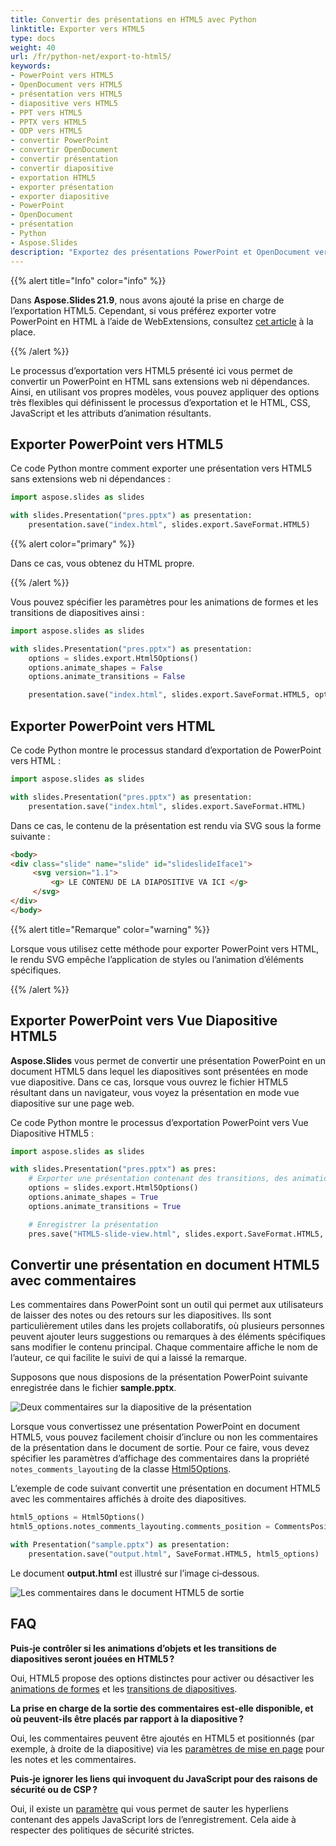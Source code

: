 ```yaml
---
title: Convertir des présentations en HTML5 avec Python
linktitle: Exporter vers HTML5
type: docs
weight: 40
url: /fr/python-net/export-to-html5/
keywords:
- PowerPoint vers HTML5
- OpenDocument vers HTML5
- présentation vers HTML5
- diapositive vers HTML5
- PPT vers HTML5
- PPTX vers HTML5
- ODP vers HTML5
- convertir PowerPoint
- convertir OpenDocument
- convertir présentation
- convertir diapositive
- exportation HTML5
- exporter présentation
- exporter diapositive
- PowerPoint
- OpenDocument
- présentation
- Python
- Aspose.Slides
description: "Exportez des présentations PowerPoint et OpenDocument vers du HTML5 adaptatif avec Aspose.Slides pour Python via .NET. Conservez la mise en forme, les animations et l’interactivité."
---
```


{{% alert title="Info" color="info" %}}

Dans **Aspose.Slides 21.9**, nous avons ajouté la prise en charge de l’exportation HTML5. Cependant, si vous préférez exporter votre PowerPoint en HTML à l’aide de WebExtensions, consultez [cet article](/slides/fr/net/web-extensions/) à la place. 

{{% /alert %}} 

Le processus d’exportation vers HTML5 présenté ici vous permet de convertir un PowerPoint en HTML sans extensions web ni dépendances. Ainsi, en utilisant vos propres modèles, vous pouvez appliquer des options très flexibles qui définissent le processus d’exportation et le HTML, CSS, JavaScript et les attributs d’animation résultants. 

## **Exporter PowerPoint vers HTML5**

Ce code Python montre comment exporter une présentation vers HTML5 sans extensions web ni dépendances :

```py
import aspose.slides as slides

with slides.Presentation("pres.pptx") as presentation:
    presentation.save("index.html", slides.export.SaveFormat.HTML5)
```

{{% alert color="primary" %}} 

Dans ce cas, vous obtenez du HTML propre. 

{{% /alert %}}

Vous pouvez spécifier les paramètres pour les animations de formes et les transitions de diapositives ainsi :

```py
import aspose.slides as slides

with slides.Presentation("pres.pptx") as presentation:
    options = slides.export.Html5Options()
    options.animate_shapes = False
    options.animate_transitions = False

    presentation.save("index.html", slides.export.SaveFormat.HTML5, options)
```

## **Exporter PowerPoint vers HTML**

Ce code Python montre le processus standard d’exportation de PowerPoint vers HTML :

```py
import aspose.slides as slides

with slides.Presentation("pres.pptx") as presentation:
    presentation.save("index.html", slides.export.SaveFormat.HTML)
```

Dans ce cas, le contenu de la présentation est rendu via SVG sous la forme suivante :

```html
<body>
<div class="slide" name="slide" id="slideslideIface1">
     <svg version="1.1">
         <g> LE CONTENU DE LA DIAPOSITIVE VA ICI </g>
     </svg>
</div>
</body>
```

{{% alert title="Remarque" color="warning" %}} 

Lorsque vous utilisez cette méthode pour exporter PowerPoint vers HTML, le rendu SVG empêche l’application de styles ou l’animation d’éléments spécifiques. 

{{% /alert %}}

## **Exporter PowerPoint vers Vue Diapositive HTML5**

**Aspose.Slides** vous permet de convertir une présentation PowerPoint en un document HTML5 dans lequel les diapositives sont présentées en mode vue diapositive. Dans ce cas, lorsque vous ouvrez le fichier HTML5 résultant dans un navigateur, vous voyez la présentation en mode vue diapositive sur une page web. 

Ce code Python montre le processus d’exportation PowerPoint vers Vue Diapositive HTML5 :

```python
import aspose.slides as slides

with slides.Presentation("pres.pptx") as pres:
    # Exporter une présentation contenant des transitions, des animations et des animations de formes vers HTML5
    options = slides.export.Html5Options()
    options.animate_shapes = True
    options.animate_transitions = True

    # Enregistrer la présentation
    pres.save("HTML5-slide-view.html", slides.export.SaveFormat.HTML5, options)
```

## **Convertir une présentation en document HTML5 avec commentaires**

Les commentaires dans PowerPoint sont un outil qui permet aux utilisateurs de laisser des notes ou des retours sur les diapositives. Ils sont particulièrement utiles dans les projets collaboratifs, où plusieurs personnes peuvent ajouter leurs suggestions ou remarques à des éléments spécifiques sans modifier le contenu principal. Chaque commentaire affiche le nom de l’auteur, ce qui facilite le suivi de qui a laissé la remarque.

Supposons que nous disposions de la présentation PowerPoint suivante enregistrée dans le fichier **sample.pptx**.

![Deux commentaires sur la diapositive de la présentation](two_comments_pptx.png)

Lorsque vous convertissez une présentation PowerPoint en document HTML5, vous pouvez facilement choisir d’inclure ou non les commentaires de la présentation dans le document de sortie. Pour ce faire, vous devez spécifier les paramètres d’affichage des commentaires dans la propriété `notes_comments_layouting` de la classe [Html5Options](https://reference.aspose.com/slides/python-net/aspose.slides.export/html5options/).

L’exemple de code suivant convertit une présentation en document HTML5 avec les commentaires affichés à droite des diapositives.

```py
html5_options = Html5Options()
html5_options.notes_comments_layouting.comments_position = CommentsPositions.RIGHT

with Presentation("sample.pptx") as presentation:
    presentation.save("output.html", SaveFormat.HTML5, html5_options)
```

Le document **output.html** est illustré sur l’image ci‑dessous.

![Les commentaires dans le document HTML5 de sortie](two_comments_html5.png)

## **FAQ**

**Puis‑je contrôler si les animations d’objets et les transitions de diapositives seront jouées en HTML5 ?**

Oui, HTML5 propose des options distinctes pour activer ou désactiver les [animations de formes](https://reference.aspose.com/slides/python-net/aspose.slides.export/html5options/animate_shapes/) et les [transitions de diapositives](https://reference.aspose.com/slides/python-net/aspose.slides.export/html5options/animate_transitions/).

**La prise en charge de la sortie des commentaires est‑elle disponible, et où peuvent‑ils être placés par rapport à la diapositive ?**

Oui, les commentaires peuvent être ajoutés en HTML5 et positionnés (par exemple, à droite de la diapositive) via les [paramètres de mise en page](https://reference.aspose.com/slides/python-net/aspose.slides.export/html5options/notes_comments_layouting/) pour les notes et les commentaires.

**Puis‑je ignorer les liens qui invoquent du JavaScript pour des raisons de sécurité ou de CSP ?**

Oui, il existe un [paramètre](https://reference.aspose.com/slides/python-net/aspose.slides.export/html5options/skip_java_script_links/) qui vous permet de sauter les hyperliens contenant des appels JavaScript lors de l’enregistrement. Cela aide à respecter des politiques de sécurité strictes.
